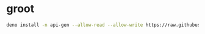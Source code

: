 ﻿# groot

```bash
deno install -n api-gen --allow-read --allow-write https://raw.githubusercontent.com/aeonyxio/groot/main/main.ts
```
